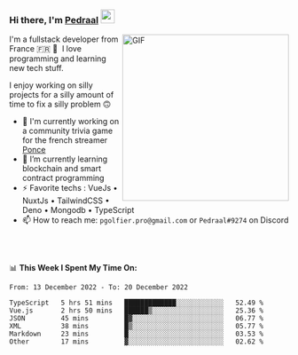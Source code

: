 ### Hi there, I'm <a href="https://pedraal.dev" target="_blank">Pedraal</a> <img src="https://media.giphy.com/media/hvRJCLFzcasrR4ia7z/giphy.gif" width="25px">
<img align="right" alt="GIF" src="https://pedraal.dev/avatar.png" width="300" height="300" />

I'm a fullstack developer from France 🇫🇷 🥖 &nbsp;I love programming and learning new
tech stuff.

I enjoy working on silly projects for a silly amount of time to fix a silly problem 🙃

- 🔭  I'm currently working on a community trivia game for the french streamer <a href="https://twitch.tv/ponce" target="_blank">Ponce</a>
- 🌱 I’m currently learning blockchain and smart contract programming
- ⚡ Favorite techs : VueJs &bull; NuxtJs &bull; TailwindCSS &bull; Deno &bull; Mongodb &bull; TypeScript
- 📫 How to reach me: `pgolfier.pro@gmail.com` or `Pedraal#9274` on Discord

<br>
<br>

📊 **This Week I Spent My Time On:**
<!--START_SECTION:waka-->

```text
From: 13 December 2022 - To: 20 December 2022

TypeScript   5 hrs 51 mins   █████████████░░░░░░░░░░░░   52.49 %
Vue.js       2 hrs 50 mins   ██████▒░░░░░░░░░░░░░░░░░░   25.36 %
JSON         45 mins         █▓░░░░░░░░░░░░░░░░░░░░░░░   06.77 %
XML          38 mins         █▒░░░░░░░░░░░░░░░░░░░░░░░   05.77 %
Markdown     23 mins         █░░░░░░░░░░░░░░░░░░░░░░░░   03.53 %
Other        17 mins         ▓░░░░░░░░░░░░░░░░░░░░░░░░   02.62 %
```

<!--END_SECTION:waka-->
